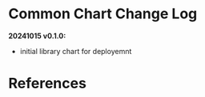 # Common Chart Change Log


**20241015 v0.1.0:**
- initial library chart for deployemnt 




# References
